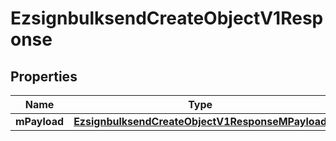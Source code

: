 
# EzsignbulksendCreateObjectV1Response

## Properties
| Name | Type | Description | Notes |
| ------------ | ------------- | ------------- | ------------- |
| **mPayload** | [**EzsignbulksendCreateObjectV1ResponseMPayload**](EzsignbulksendCreateObjectV1ResponseMPayload.md) |  |  |



